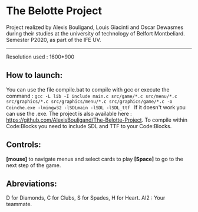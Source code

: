 # The Belotte Project
Project realized by Alexis Bouligand, Louis Giacinti and Oscar Dewasmes during their studies at the university of technology of Belfort Montbeliard. Semester P2020, as part of the IFE UV.
****

Resolution used : 1600*900


## How to launch:
You  can use the file compile.bat to compile with gcc or execute the command :
`gcc -L lib -I include main.c src/game/*.c src/menu/*.c src/graphics/*.c src/graphics/menu/*.c src/graphics/game/*.c -o Coinche.exe -lmingw32 -lSDLmain -lSDL -lSDL_ttf `
If it doesn't work you can use the .exe. The project is also available here : https://github.com/AlexisBouligand/The-Belotte-Project.
To compile within Code:Blocks you need to include SDL and TTF to your Code:Blocks.


## Controls:
**[mouse]** to navigate menus and select cards to play
**[Space]** to go to the next step of the game.

## Abreviations:
D for Diamonds, C for Clubs, S for Spades, H for Heart.
AI2 : Your teammate.
